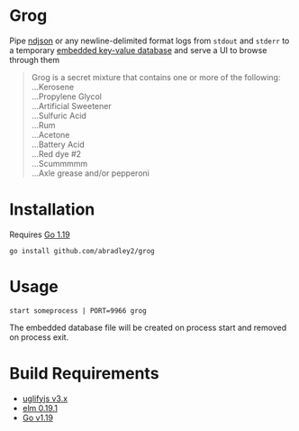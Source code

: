 # Grog

Pipe [ndjson](http://ndjson.org/) or any newline-delimited format
logs from `stdout` and `stderr` to a temporary 
[embedded key-value database](https://github.com/etcd-io/bbolt)
and serve a UI to browse through them

> Grog is a secret mixture that contains one or more of the following:  
...Kerosene  
...Propylene Glycol  
...Artificial Sweetener  
...Sulfuric Acid  
...Rum  
...Acetone  
...Battery Acid  
...Red dye #2  
...Scummmmm  
...Axle grease and/or pepperoni

# Installation

Requires [Go 1.19](https://go.dev/dl/)

`go install github.com/abradley2/grog`

# Usage

```
start someprocess | PORT=9966 grog
```

The embedded database file will be created on process start and removed on process exit.

# Build Requirements

* [uglifyjs v3.x](https://github.com/mishoo/UglifyJS)
* [elm 0.19.1](https://elm-lang.org)
* [Go v1.19](https://go.dev/dl/)
